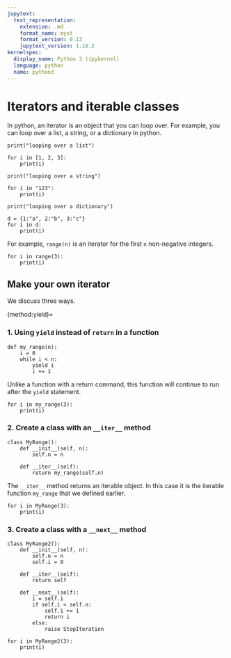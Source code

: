 ```yaml
---
jupytext:
  text_representation:
    extension: .md
    format_name: myst
    format_version: 0.13
    jupytext_version: 1.16.2
kernelspec:
  display_name: Python 3 (ipykernel)
  language: python
  name: python3
---
```


# Iterators and iterable classes

In python, an iterator is an object that you can loop over.
For example, you can loop over a list, a string, or a dictionary in python.

```{code-cell} ipython3
print("looping over a list")

for i in [1, 2, 3]:
    print(i)

print("looping over a string")

for i in "123":
    print(i)

print("looping over a dictionary")

d = {1:"a", 2:"b", 3:"c"}
for i in d:
    print(i)
```

For example, `range(n)` is an iterator for the first `n` non-negative integers.

```{code-cell} ipython3
for i in range(3):
    print(i)
```

## Make your own iterator

We discuss three ways.

(method:yield)=
### 1. Using `yield` instead of `return` in a function

```{code-cell} ipython3
def my_range(n):
    i = 0
    while i < n:
        yield i
        i += 1
```

Unlike a function with a return command, this function will continue to run after the `yield` statement.

```{code-cell} ipython3
for i in my_range(3):
    print(i)
```

### 2. Create a class with an `__iter__` method

```{code-cell} ipython3
class MyRange():
    def __init__(self, n):
        self.n = n

    def __iter__(self):
        return my_range(self.n)
```

The `__iter__` method returns an iterable object. In this case it is the iterable function `my_range` that we defined earlier.

```{code-cell} ipython3
for i in MyRange(3):
    print(i)
```

### 3. Create a class with a `__next__` method

```{code-cell} ipython3
class MyRange2():
    def __init__(self, n):
        self.n = n
        self.i = 0

    def __iter__(self):
        return self

    def __next__(self):
        i = self.i
        if self.i < self.n:
            self.i += 1
            return i
        else:
            raise StopIteration
```

```{code-cell} ipython3
for i in MyRange2(3):
    print(i)
```
